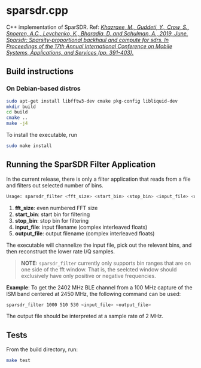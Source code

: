 # sparsdr.cpp

C++ implementation of SparSDR. Ref: [*Khazraee, M., Guddeti, Y., Crow, S., Snoeren, A.C., Levchenko, K., Bharadia, D. and Schulman, A., 2019, June. Sparsdr: Sparsity-proportional backhaul and compute for sdrs. In Proceedings of the 17th Annual International Conference on Mobile Systems, Applications, and Services (pp. 391-403).*](https://cseweb.ucsd.edu/~schulman/docs/mobisys19-sparsdr.pdf)

## Build instructions

### On Debian-based distros

```bash
sudo apt-get install libfftw3-dev cmake pkg-config libliquid-dev
mkdir build
cd build
cmake ..
make -j4
```

To install the executable, run

```bash
sudo make install
```

## Running the SparSDR Filter Application

In the current release, there is only a filter application that reads from a file and filters out selected number of bins.

```bash
Usage: sparsdr_filter <fft_size> <start_bin> <stop_bin> <input_file> <output_file>
```

1. **fft_size**: even numbered FFT size
2. **start_bin**: start bin for filtering
3. **stop_bin**: stop bin for filtering
4. **input_file**: input filename (complex interleaved floats)
5. **output_file**: output filename (complex interleaved floats)

The executable will channelize the input file, pick out the relevant bins, and then reconstruct the lower rate I/Q samples.

> **NOTE:**  `sparsdr_filter` currently only supports bin ranges that are on one side of the fft window. That is, the seelcted window should exclusively have only positive or negative frequencies.

**Example**: To get the 2402 MHz BLE channel from a 100 MHz capture of the ISM band centered at 2450 MHz, the following command can be used:

```bash
sparsdr_filter 1000 510 530 <input_file> <output_file>
```

The output file should be interpreted at a sample rate of 2 MHz.

## Tests

From the build directory, run:

```bash
make test
```
